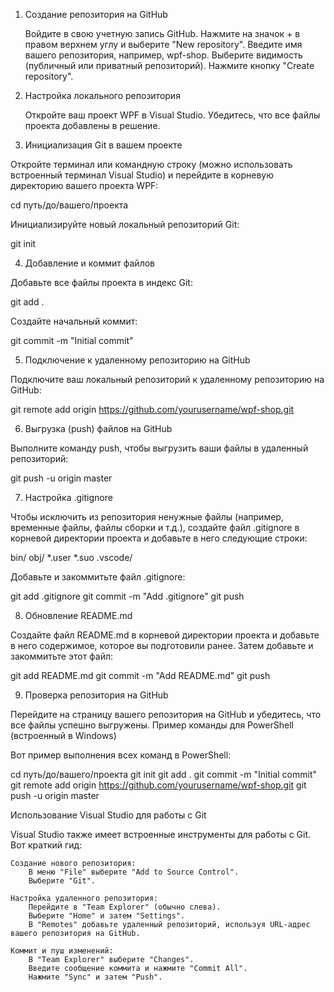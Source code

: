1. Создание репозитория на GitHub

    Войдите в свою учетную запись GitHub.
    Нажмите на значок + в правом верхнем углу и выберите "New repository".
    Введите имя вашего репозитория, например, wpf-shop.
    Выберите видимость (публичный или приватный репозиторий).
    Нажмите кнопку "Create repository".

2. Настройка локального репозитория

    Откройте ваш проект WPF в Visual Studio.
    Убедитесь, что все файлы проекта добавлены в решение.

3. Инициализация Git в вашем проекте

Откройте терминал или командную строку (можно использовать встроенный терминал Visual Studio) и перейдите в корневую директорию вашего проекта WPF:

cd путь/до/вашего/проекта

Инициализируйте новый локальный репозиторий Git:

git init

4. Добавление и коммит файлов

Добавьте все файлы проекта в индекс Git:

git add .

Создайте начальный коммит:

git commit -m "Initial commit"

5. Подключение к удаленному репозиторию на GitHub

Подключите ваш локальный репозиторий к удаленному репозиторию на GitHub:

git remote add origin https://github.com/yourusername/wpf-shop.git

6. Выгрузка (push) файлов на GitHub

Выполните команду push, чтобы выгрузить ваши файлы в удаленный репозиторий:

git push -u origin master

7. Настройка .gitignore

Чтобы исключить из репозитория ненужные файлы (например, временные файлы, файлы сборки и т.д.), создайте файл .gitignore в корневой директории проекта и добавьте в него следующие строки:

bin/
obj/
*.user
*.suo
.vscode/

Добавьте и закоммитьте файл .gitignore:

git add .gitignore
git commit -m "Add .gitignore"
git push

8. Обновление README.md

Создайте файл README.md в корневой директории проекта и добавьте в него содержимое, которое вы подготовили ранее. Затем добавьте и закоммитьте этот файл:

git add README.md
git commit -m "Add README.md"
git push

9. Проверка репозитория на GitHub

Перейдите на страницу вашего репозитория на GitHub и убедитесь, что все файлы успешно выгружены.
Пример команды для PowerShell (встроенный в Windows)

Вот пример выполнения всех команд в PowerShell:

cd путь/до/вашего/проекта
git init
git add .
git commit -m "Initial commit"
git remote add origin https://github.com/yourusername/wpf-shop.git
git push -u origin master

Использование Visual Studio для работы с Git

Visual Studio также имеет встроенные инструменты для работы с Git. Вот краткий гид:

    Создание нового репозитория:
        В меню "File" выберите "Add to Source Control".
        Выберите "Git".

    Настройка удаленного репозитория:
        Перейдите в "Team Explorer" (обычно слева).
        Выберите "Home" и затем "Settings".
        В "Remotes" добавьте удаленный репозиторий, используя URL-адрес вашего репозитория на GitHub.

    Коммит и пуш изменений:
        В "Team Explorer" выберите "Changes".
        Введите сообщение коммита и нажмите "Commit All".
        Нажмите "Sync" и затем "Push".
